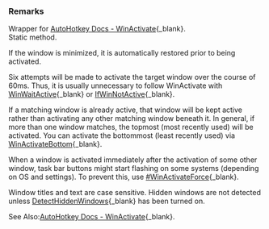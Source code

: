 ### Remarks  
Wrapper for [AutoHotkey Docs - WinActivate](http://ahkscript.org/docs/commands/WinActivate.htm){_blank}.  
Static method.
		
If the window is minimized, it is automatically restored prior to being activated.

Six attempts will be made to activate the target window over the course of 60ms. Thus, it is usually unnecessary to follow WinActivate with [WinWaitActive](http://ahkscript.org/docs/commands/WinWaitActive.htm){_blank} or
[IfWinNotActive](http://ahkscript.org/docs/commands/WinActive.htm){_blank}.

If a matching window is already active, that window will be kept active rather than activating any other matching window beneath it.
In general, if more than one window matches, the topmost (most recently used) will be activated. You can activate the bottommost
(least recently used) via [WinActivateBottom](http://ahkscript.org/docs/commands/WinActivateBottom.htm){_blank}.

When a window is activated immediately after the activation of some other window, task bar buttons might start flashing on some
systems (depending on OS and settings). To prevent this, use
[#WinActivateForce](http://ahkscript.org/docs/commands/_WinActivateForce.htm){_blank}.

Window titles and text are case sensitive. Hidden windows are not detected unless
[DetectHiddenWindows](http://ahkscript.org/docs/commands/DetectHiddenWindows.htm){_blank} has been turned on.

See Also:[AutoHotkey Docs - WinActivate](http://ahkscript.org/docs/commands/WinActivate.htm){_blank}.